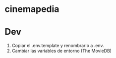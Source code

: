# cinemapedia

# Dev

1. Copiar el .env.template y renombrarlo a .env.
2. Cambiar las variables de entorno (The MovieDB)
